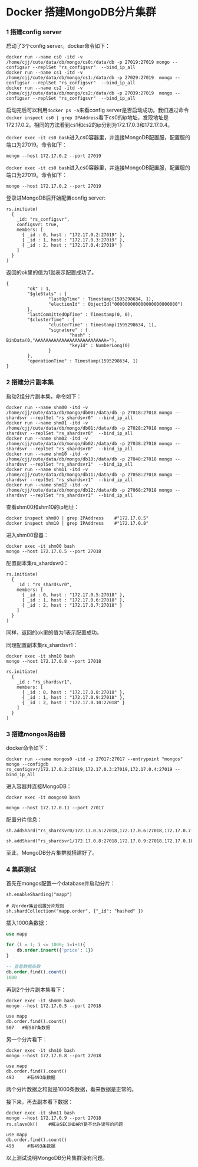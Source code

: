 # Docker 搭建MongoDB分片集群


### 1 搭建config server

启动了3个config server。docker命令如下：

```shell
docker run --name cs0 -itd -v /home/cjj/cute/data/db/mongo/cs0:/data/db -p 27019:27019 mongo --configsvr --replSet "rs_configsvr"  --bind_ip_all
docker run --name cs1 -itd -v /home/cjj/cute/data/db/mongo/cs1:/data/db -p 27029:27019  mongo --configsvr --replSet "rs_configsvr"  --bind_ip_all
docker run --name cs2 -itd -v /home/cjj/cute/data/db/mongo/cs2:/data/db -p 27039:27019  mongo --configsvr --replSet "rs_configsvr"  --bind_ip_all
```

启动完后可以利用`docker ps -a`来看config server是否启动成功。我们通过命令`docker inspect cs0 | grep IPAddress`看下cs0的ip地址，发现地址是172.17.0.2。相同的方法看到cs1和cs2的ip分别为172.17.0.3和172.17.0.4。

`docker exec -it cs0 bash`进入cs0容器里，并连接MongoDB配置服，配置服的端口为27019。命令如下：

```shell
mongo --host 172.17.0.2 --port 27019
```

`docker exec -it cs0 bash`进入cs0容器里，并连接MongoDB配置服，配置服的端口为27019。命令如下：

```shell
mongo --host 172.17.0.2 --port 27019
```

登录进MongoDB后开始配置config server:

```shell
rs.initiate(
  {
    _id: "rs_configsvr",
    configsvr: true,
    members: [
      { _id : 0, host : "172.17.0.2:27019" },
      { _id : 1, host : "172.17.0.3:27019" },
      { _id : 2, host : "172.17.0.4:27019" }
    ]
  }
)
```

返回的ok里的值为1就表示配置成功了。

```shell
{
        "ok" : 1,
        "$gleStats" : {
                "lastOpTime" : Timestamp(1595298634, 1),
                "electionId" : ObjectId("000000000000000000000000")
        },
        "lastCommittedOpTime" : Timestamp(0, 0),
        "$clusterTime" : {
                "clusterTime" : Timestamp(1595298634, 1),
                "signature" : {
                        "hash" : BinData(0,"AAAAAAAAAAAAAAAAAAAAAAAAAAA="),
                        "keyId" : NumberLong(0)
                }
        },
        "operationTime" : Timestamp(1595298634, 1)
}
```

### 2 搭建分片副本集

启动2组分片副本集，命令如下：

```shell
docker run --name shm00 -itd -v /home/cjj/cute/data/db/mongo/db00:/data/db -p 27018:27018 mongo --shardsvr --replSet "rs_shardsvr0"  --bind_ip_all
docker run --name shm01 -itd -v /home/cjj/cute/data/db/mongo/db01:/data/db -p 27028:27018 mongo --shardsvr --replSet "rs_shardsvr0"  --bind_ip_all
docker run --name shm02 -itd -v /home/cjj/cute/data/db/mongo/db02:/data/db -p 27038:27018 mongo --shardsvr --replSet "rs_shardsvr0"  --bind_ip_all
docker run --name shm10 -itd -v /home/cjj/cute/data/db/mongo/db10:/data/db -p 27048:27018 mongo --shardsvr --replSet "rs_shardsvr1"  --bind_ip_all
docker run --name shm11 -itd -v /home/cjj/cute/data/db/mongo/db11:/data/db -p 27058:27018 mongo --shardsvr --replSet "rs_shardsvr1"  --bind_ip_all
docker run --name shm12 -itd -v /home/cjj/cute/data/db/mongo/db12:/data/db -p 27068:27018 mongo --shardsvr --replSet "rs_shardsvr1"  --bind_ip_all
```

查看shm00和shm10的ip地址：

```shell
docker inspect shm00 | grep IPAddress    #"172.17.0.5"
docker inspect shm10 | grep IPAddress	 #"172.17.0.8"
```

进入shm00容器：

```shell
docker exec -it shm00 bash
mongo --host 172.17.0.5 --port 27018
```

配置副本集rs_shardsvr0：

```shell
rs.initiate(
  {
    _id : "rs_shardsvr0",
    members: [
      { _id : 0, host : "172.17.0.5:27018" },
      { _id : 1, host : "172.17.0.6:27018" },
      { _id : 2, host : "172.17.0.7:27018" }
    ]
  }
)
```

同样，返回的ok里的值为1表示配置成功。

同理配置副本集rs_shardsvr1：

```shell
docker exec -it shm10 bash
mongo --host 172.17.0.8 --port 27018

rs.initiate(
  {
    _id : "rs_shardsvr1",
    members: [
      { _id : 0, host : "172.17.0.8:27018" },
      { _id : 1, host : "172.17.0.9:27018" },
      { _id : 2, host : "172.17.0.10:27018" }
    ]
  }
)
```

### 3 搭建mongos路由器

docker命令如下：

```shell
docker run --name mongos0 -itd -p 27017:27017 --entrypoint "mongos" mongo --configdb rs_configsvr/172.17.0.2:27019,172.17.0.3:27019,172.17.0.4:27019 --bind_ip_all
```

进入容器并连接MongoDB：

```shell
docker exec -it mongos0 bash

mongo --host 172.17.0.11 --port 27017

```

配置分片信息：

```shell
sh.addShard("rs_shardsvr0/172.17.0.5:27018,172.17.0.6:27018,172.17.0.7:27018")

sh.addShard("rs_shardsvr1/172.17.0.8:27018,172.17.0.9:27018,172.17.0.10:27018")

```

至此，MongoDB分片集群就搭建好了。

### 4 集群测试

首先在mongos配置一个database并启动分片：

```shell
sh.enableSharding("mapp")

# 对order集合设置分片规则
sh.shardCollection("mapp.order", {"_id": "hashed" })
```

插入1000条数据：

```sql
use mapp

for (i = 1; i <= 1000; i=i+1){
    db.order.insert({'price': 1})
}

-- 查看数据条数
db.order.find().count()
1000   
```

再到2个分片副本集看下：

```shell
docker exec -it shm00 bash
mongo --host 172.17.0.5 --port 27018

use mapp
db.order.find().count()
507   #有507条数据
```

另一个分片看下：

```shell
docker exec -it shm10 bash
mongo --host 172.17.0.8 --port 27018

use mapp
db.order.find().count()
493		#有493条数据
```

两个分片数据之和就是1000条数据，看来数据是正常的。

接下来，再去副本看下数据：

```shell
docker exec -it shm11 bash
mongo --host 172.17.0.9 --port 27018
rs.slaveOk()	#解决SECONDARY是不允许读写的问题

use mapp
db.order.find().count()
493		#有493条数据
```
以上测试说明MongoDB分片集群没有问题。
